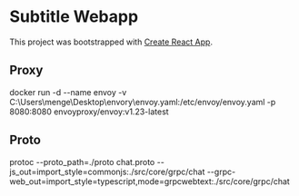 # Subtitle Webapp

This project was bootstrapped with [Create React App](https://github.com/facebook/create-react-app).


## Proxy
docker run -d --name envoy -v C:\Users\menge\Desktop\envory\envoy.yaml:/etc/envoy/envoy.yaml -p 8080:8080 envoyproxy/envoy:v1.23-latest

## Proto
protoc --proto_path=./proto chat.proto --js_out=import_style=commonjs:./src/core/grpc/chat --grpc-web_out=import_style=typescript,mode=grpcwebtext:./src/core/grpc/chat
